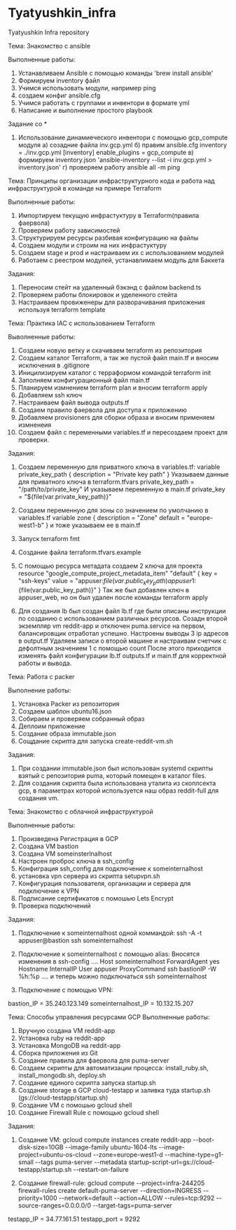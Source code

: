 # Tyatyushkin_infra
Tyatyushkin Infra repository

Teма: Знакомство с ansible

Выполненные работы:
1) Устанавливаем Ansible с помощью команды 'brew install ansible'
2) Формируем inventory файл
3) Учимся использовать модули, например ping
4) создаем конфиг ansible.cfg
5) Учимся работать с группами и инвентори в формате yml
6) Написание и выполнение простого playbook

Задание со *
1) Использование динамиеческого инвентори с помощью gcp_compute модуля
  a) созадние файла inv.gcp.yml
  б) правим ansible.cfg
  inventory = ./inv.gcp.yml
  [inventory]
   enable_plugins = gcp_compute
  в) формируем inventory.json 'ansible-inventory --list -i inv.gcp.yml > inventory.json'
  г) проверяем работу ansible all -m ping


Тема: Принципы организации инфраструктурного кода и работа над инфраструктурой в команде на примере Terraform

Выполненные работы:
1) Импортируем текущую инфрастуктуру в Terraform(правила фаервола)
2) Проверяем работу зависимостей
3) Структурируем ресурсы разбивая конфигурацию на файлы
4) Создаем модули и строим на них инфрастуктуру
5) Создаем stage и prod  и настраиваем их с использованием модулей
6) Работаем с реестром модулей, устанавлимаем модуль для Баккета

Задания:
1) Переносим стейт на удаленный бэкэнд с файлом backend.ts
2) Проверяем работы блокировок и уделенного стейта
3) Настраиваем провиженеры для разворачивания приложения используя terraform template


Тема: Практика IAC с использованием Terraform

Выволненные работы:
1) Создаем новую ветку и скачиваем terraform из репозитория
2) Создаем каталог Terraform, а так же пустой файл main.tf и вносим исключения в .gitignore
3) Иницилизируем каталог с терраформом командой terraform init
4) Заполняем конфигурационный файл main.tf
5) Планируем измнением terraform plan и вносим terraform apply
6) Добавляем ssh ключ
7) Настраиваем файл вывода outputs.tf
8) Создаем правило фаервола для доступа к приложению
9) Добавляем provisioners для сборки образа и вносим применяем измненеия
10) Создаем файл с переменными variables.tf и пересоздаем проект для проверки.

Задания:
1) Создаем переменную для приватного ключа в variables.tf:
	variable private_key_path {
  description = "Private key path"
  }
  Указываем данные для приватного ключа в terraform.tfvars
  private_key_path = "/path/to/private_key"
  И указываем переменную в main.tf
  private_key = "${file(var.private_key_path)}"
2) Создаем переменную для зоны со значением по умолчанию в variables.tf
  variable zone {
  description = "Zone"
  default     = "europe-west1-b"
  }
  и тоже указываем ее в main.tf
3) Запуск terraform fmt
4) Создание файла terraform.tfvars.example

5) C помощью ресурса метадата создаем 2 ключа для проекта
	resource "google_compute_project_metadata_item" "default" {
  		key   = "ssh-keys"
  		value = "appuser:${file(var.public_key_path)}appuser1:${file(var.public_key_path)}"
	}
Так же был добавлен ключ в appuser_web, но он был удален после команды terraform apply

6) Для создания lb был создан файл lb.tf где были описаны инструкции по созданию с использованием различных ресурсов.
 Созадн второй экземпляр vm reddit-app и отключен puma.service на первом, балансировщик отработал успешно.
 Настроены выводы 3 ip адресов в output.tf
 Удаляем записи о второй машине и настраивам счетчик с дефолтным значением  1 с помощью count
 После этого приходится изменять файл конфигурации lb.tf outputs.tf и main.tf для корректной работы и вывода.



Тема: Работа с packer

Выполнение работы:
1) Установка Packer из репозитория
2) Создаем шаблон ubuntu16.json
3) Собираем и проверяем собранный образ
4) Деплоим приложение
5) Создание образа immutable.json
6) Сощдание скрипта для запуска create-reddit-vm.sh

Задания:
1) При создании immutable.json был использован systemd скрипты взятый с репозитория puma, который помещен в каталог files.
2) Для создания скрипта была использована уталита из скоплсекта gcp, в параметрах которой используется наш образ reddit-full для создания vm.



Тема: Знакомство с облачной инфраструктурой

Выполненные работы:
1) Произведена Регистрация в GCP
2) Создана VM bastion
3) Создана VM someinsterlnalhost
4) Настроен проброс ключа в ssh_config
5) Конфиграция ssh_config для подключение к someinternalhost
6) установка vpn сервера из скрипта setupvpn.sh
7) Конфигурация пользователя, организации и сервера для подключение к VPN
8) Подписание сертификатов с помошью Lets Encrypt
9) Проверка подключений

Задания:
1) Подключение к someinternalhost одной коммандой: ssh -A -t appuser@bastion  ssh someinternalhost

2) Подключение к someinternalhost с помощью alias:
Вносятся изменения в ssh-config
....
Host someinternalhost
  ForwardAgent yes
  Hostname InternalIP
  User appuser
  ProxyCommand ssh bastionIP -W %h:%p
....
и теперь можно подключаться ssh someinternalhost

3) Подключение с помощью VPN:

bastion_IP = 35.240.123.149
someinternalhost_IP = 10.132.15.207

Тема: Способы управления ресурсами GCP
Выполненные работы:
1) Вручную создана VM reddit-app
2) Установка ruby на reddit-app
3) Установка MongoDB на reddit-app
4) Сборка приложения из Git
5) Создание правила для фаервола для puma-server
6) Создаем скрипты для автоматизации процесса: install_ruby.sh, install_mongodb.sh, deploy.sh
7) Создание единого скрипта запуска startup.sh
8) Создание storage в GCP cloud-testapp и заливка туда startup.sh (gs://cloud-testapp/startup.sh)
9) Создание VM с помошью gcloud shell
10) Создание Firewall Rule c помощью gcloud shell

Задания:
1) Создание VM: gcloud compute instances create reddit-app --boot-disk-size=10GB --image-family ubuntu-1604-lts --image-project=ubuntu-os-cloud --zone=europe-west1-d --machine-type=g1-small --tags puma-server --metadata startup-script-url=gs://cloud-testapp/startup.sh --restart-on-failure

2) Создание firewall-rule: gcloud compute --project=infra-244205 firewall-rules create default-puma-server --direction=INGRESS --priority=1000 --network=default --action=ALLOW --rules=tcp:9292 --source-ranges=0.0.0.0/0 --target-tags=puma-server

testapp_IP = 34.77.161.51
testapp_port = 9292

